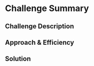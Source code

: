 # Challenge Summary
<!-- This code challenge builds and tests function called insertShiftArray which takes in an array and the value to be added. -->

## Challenge Description
<!-- It will insert an character into an array -->

## Approach & Efficiency
<!-- I used an approach to find the mid index of the array and insert in that index -->

## Solution
<!-- Embedded whiteboard image (https://github.com/kishorpan2/data-structures-and-algorithms/blob/master/code401Challenges/assets/Image%20from%20iOS%20(1).jpg)-->
